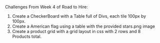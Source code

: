Challenges From Week 4 of Road to Hire:

1. Create a CheckerBoard with a Table full of Divs, each tile 100px by 100px.
2. Create a American flag using a table with the provided stars.png image
3. Create a product grid with a grid layout in css with 2 rows and 8 Products total.
